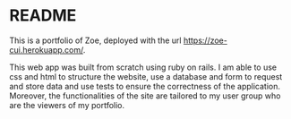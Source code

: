 # README

This is a portfolio of Zoe, deployed with the url https://zoe-cui.herokuapp.com/.

This web app was built from scratch using ruby on rails. I am able to use css and html to structure the website, use a database and form to request and store data and use tests to ensure the correctness of the application. Moreover, the functionalities of the site are tailored to my user group who are the viewers of my portfolio.
